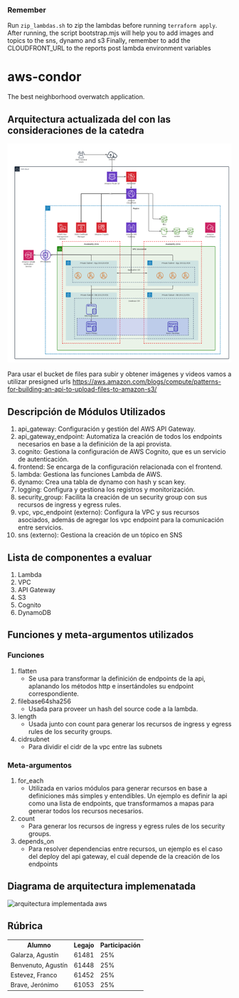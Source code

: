 ### Remember

Run `zip_lambdas.sh` to zip the lambdas before running `terraform apply`.
After running, the script bootstrap.mjs will help you to add images and topics to the sns, dynamo and s3
Finally, remember to add the CLOUDFRONT_URL to the reports post lambda environment variables

# aws-condor

The best neighborhood overwatch application.

## Arquitectura actualizada del con las consideraciones de la catedra

<img src="arquitectura.png" alt="architectura aws" width="800"/>

Para usar el bucket de files para subir y obtener imágenes y videos vamos a utilizar presigned urls
https://aws.amazon.com/blogs/compute/patterns-for-building-an-api-to-upload-files-to-amazon-s3/

## Descripción de Módulos Utilizados

1. api_gateway: Configuración y gestión del AWS API Gateway.
2. api_gateway_endpoint: Automatiza la creación de todos los endpoints necesarios en base a la definición de la api provista.
3. cognito: Gestiona la configuración de AWS Cognito, que es un servicio de autenticación.
4. frontend: Se encarga de la configuración relacionada con el frontend.
5. lambda: Gestiona las funciones Lambda de AWS.
6. dynamo: Crea una tabla de dynamo con hash y scan key.
7. logging: Configura y gestiona los registros y monitorización.
8. security_group: Facilita la creación de un security group con sus recursos de ingress y egress rules.
9. vpc, vpc_endpoint (externo): Configura la VPC y sus recursos asociados, además de agregar los vpc endpoint para la comunicación entre servicios.
10. sns (externo): Gestiona la creación de un tópico en SNS

## Lista de componentes a evaluar

1. Lambda
2. VPC
3. API Gateway
4. S3
5. Cognito
6. DynamoDB

## Funciones y meta-argumentos utilizados

### Funciones

1. flatten
   - Se usa para transformar la definición de endpoints de la api, aplanando los métodos http e insertándoles su endpoint correspondiente.
2. filebase64sha256
   - Usada para proveer un hash del source code a la lambda.
3. length
   - Usada junto con count para generar los recursos de ingress y egress rules de los security groups.
4. cidrsubnet
   - Para dividir el cidr de la vpc entre las subnets

### Meta-argumentos

1. for_each
   - Utilizada en varios módulos para generar recursos en base a definiciones más simples y entendibles. Un ejemplo es definir la api como una lista de endpoints, que transformamos a mapas para generar todos los recursos necesarios.
2. count
   - Para generar los recursos de ingress y egress rules de los security groups.
3. depends_on
   - Para resolver dependencias entre recursos, un ejemplo es el caso del deploy del api gateway, el cuál depende de la creación de los endpoints

## Diagrama de arquitectura implemenatada

<img src="Arquitectura Cloud - Cóndor.png" alt="arquitectura implementada aws" width="800"/>

## Rúbrica

<table>
    <tr>
        <th>Alumno</th>
        <th>Legajo</th>
        <th>Participación</th>
    </tr>
    <tr>
        <td>Galarza, Agustín</td>
        <td>61481</td>
        <td>25%</td>
    </tr>
    <tr>
        <td>Benvenuto, Agustín</td>
        <td>61448</td>
        <td>25%</td>
    </tr>
    <tr>
        <td>Estevez, Franco</td>
        <td>61452</td>
        <td>25%</td>
    </tr>
    <tr>
        <td>Brave, Jerónimo</td>
        <td>61053</td>
        <td>25%</td>
    </tr>
</table>
